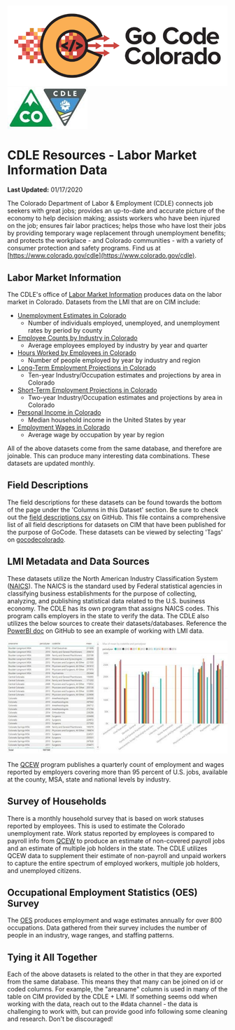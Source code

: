 ![gcc_logo_2020](https://github.com/GoCodeColorado/GoCodeColorado-kbase-public/blob/master/Images/GC20_Logo_Condensed_transp%20-%20Copy.png)
![cdle_logo](https://github.com/GoCodeColorado/GoCodeColorado-kbase-public/blob/master/Data/images/cdle_logo.jpg)
# CDLE Resources - Labor Market Information Data

**Last Updated:** 01/17/2020

The Colorado Department of Labor &amp; Employment (CDLE) connects job seekers with great jobs; provides an up-to-date and accurate picture of the economy to help decision making; assists workers who have been injured on the job; ensures fair labor practices; helps those who have lost their jobs by providing temporary wage replacement through unemployment benefits; and protects the workplace - and Colorado communities - with a variety of consumer protection and safety programs. Find us at [https://www.colorado.gov/cdle](https://www.colorado.gov/cdle).



## Labor Market Information

The CDLE&#39;s office of [Labor Market Information](https://www.colmigateway.com/vosnet/lmi/default.aspx?pu=1&amp;amp;plang=E) produces data on the labor market in Colorado. Datasets from the LMI that are on CIM include:

- [Unemployment Estimates in Colorado](https://data.colorado.gov/Labor-Employment/Unemployment-Estimates-in-Colorado/4e3w-qire)
  - Number of individuals employed, unemployed, and unemployment rates by period by county
- [Employee Counts by Industry in Colorado](https://data.colorado.gov/Labor-Employment/Employee-Counts-by-Industry-in-Colorado/cjkq-q9ih)
  - Average employees employed by industry by year and quarter
- [Hours Worked by Employees in Colorado](https://data.colorado.gov/Labor-Employment/Hours-Worked-by-Employees-in-Colorado/pt2g-89wc)
  - Number of people employed by year by industry and region
- [Long-Term Employment Projections in Colorado](https://data.colorado.gov/Labor-Employment/Long-Term-Employment-Projections-in-Colorado/gyeb-jc69)
  - Ten-year Industry/Occupation estimates and projections by area in Colorado
- [Short-Term Employment Projections in Colorado](https://data.colorado.gov/Labor-Employment/Short-Term-Employment-Projections-in-Colorado/u2t6-bfhr)
  - Two-year Industry/Occupation estimates and projections by area in Colorado
- [Personal Income in Colorado](https://data.colorado.gov/Labor-Employment/Personal-Income-in-Colorado/2cpa-vbur)
  - Median household income in the United States by year
- [Employment Wages in Colorado](https://data.colorado.gov/Labor-Employment/Employment-Wages-in-Colorado/busm-qa5b)
  - Average wage by occupation by year by region

All of the above datasets come from the same database, and therefore are joinable. This can produce many interesting data combinations. These datasets are updated monthly.

## Field Descriptions

The field descriptions for these datasets can be found towards the bottom of the page under the 'Columns in this Dataset' section. Be sure to check out the [field descriptions csv](./Field_Descriptions/CIM_FieldDescriptions.csv) on GitHub. This file contains a comprehensive list of all field descriptions for datasets on CIM that have been published for the purpose of GoCode. These datasets can be viewed by selecting 'Tags' on [gocodecolorado](https://data.colorado.gov/browse?tags=gocodecolorado).



## LMI Metadata and Data Sources

These datasets utilize the North American Industry Classification System ([NAICS](https://www.census.gov/eos/www/naics/)). The NAICS is the standard used by Federal statistical agencies in classifying business establishments for the purpose of collecting, analyzing, and publishing statistical data related to the U.S. business economy. The CDLE has its own program that assigns NAICS codes. This program calls employers in the state to verify the data. The CDLE also utilizes the below sources to create their datasets/databases. Reference the [PowerBI doc](https://github.com/GoCodeColorado/GoCodeColorado-kbase-public/blob/labor_market/Tech/PowerBI_GoCodeColorado.md) on GitHub to see an example of working with LMI data.

![cdle_powerBI](https://github.com/GoCodeColorado/GoCodeColorado-kbase-public/blob/master/Data/images/cdle_powerBI.jpg)

The [QCEW](https://www.bls.gov/cew/) program publishes a quarterly count of employment and wages reported by employers covering more than 95 percent of U.S. jobs, available at the county, MSA, state and national levels by industry.

## Survey of Households

There is a monthly household survey that is based on work statuses reported by employees. This is used to estimate the Colorado unemployment rate. Work status reported by employees is compared to payroll info from [QCEW](https://www.bls.gov/cew/) to produce an estimate of non-covered payroll jobs and an estimate of multiple job holders in the state. The CDLE utilizes QCEW data to supplement their estimate of non-payroll and unpaid workers to capture the entire spectrum of employed workers, multiple job holders, and unemployed citizens.

## Occupational Employment Statistics (OES) Survey

The [OES](https://www.bls.gov/oes/) produces employment and wage estimates annually for over 800 occupations. Data gathered from their survey includes the number of people in an industry, wage ranges, and staffing patterns.

## Tying it All Together

Each of the above datasets is related to the other in that they are exported from the same database. This means they that many can be joined on id or coded columns. For example, the &quot;areaname&quot; column is used in many of the table on CIM provided by the CDLE + LMI. If something seems odd when working with the data, reach out to the #data channel - the data is challenging to work with, but can provide good info following some cleaning and research. Don&#39;t be discouraged!
